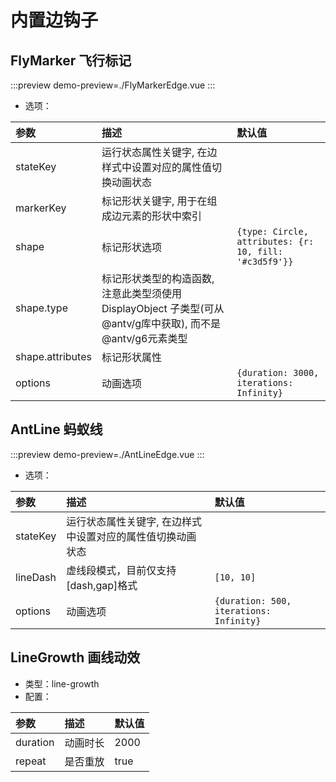 # 内置边钩子

## FlyMarker 飞行标记

:::preview
demo-preview=./FlyMarkerEdge.vue
:::

- 选项：

| 参数               | 描述                                                                      | 默认值                                                        |
|:-----------------|:------------------------------------------------------------------------|:-----------------------------------------------------------|
| stateKey         | 运行状态属性关键字, 在边样式中设置对应的属性值切换动画状态                                          |                                                            |
| markerKey        | 标记形状关键字, 用于在组成边元素的形状中索引                                                 |                                                            |
| shape            | 标记形状选项                                                                  | ```{type: Circle, attributes: {r: 10, fill: '#c3d5f9'}}``` |
| shape.type       | 标记形状类型的构造函数, 注意此类型须使用 DisplayObject 子类型(可从@antv/g库中获取), 而不是@antv/g6元素类型 |                                                            |
| shape.attributes | 标记形状属性                                                                  |                                                            |
| options          | 动画选项                                                                    | ```{duration: 3000, iterations: Infinity}```               |

## AntLine 蚂蚁线

:::preview
demo-preview=./AntLineEdge.vue
:::

- 选项：

| 参数       | 描述                             | 默认值                                         |
|:---------|:-------------------------------|:--------------------------------------------|
| stateKey | 运行状态属性关键字, 在边样式中设置对应的属性值切换动画状态 |                                             |
| lineDash | 虚线段模式，目前仅支持[dash,gap]格式        | ```[10, 10]```                              |
| options  | 动画选项                           | ```{duration: 500, iterations: Infinity}``` |


## LineGrowth 画线动效

- 类型：line-growth
- 配置：

| 参数       | 描述   | 默认值  |
|:---------|:-----|:-----|
| duration | 动画时长 | 2000 |
| repeat   | 是否重放 | true |

